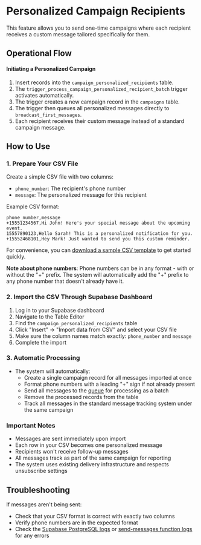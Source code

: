 # Personalized Campaign Recipients

This feature allows you to send one-time campaigns where each recipient receives a custom message tailored specifically for them.

## Operational Flow

#### Initiating a Personalized Campaign

1. Insert records into the `campaign_personalized_recipients` table.
2. The `trigger_process_campaign_personalized_recipient_batch` trigger activates automatically.
3. The trigger creates a new campaign record in the `campaigns` table.
4. The trigger then queues all personalized messages directly to `broadcast_first_messages`.
5. Each recipient receives their custom message instead of a standard campaign message.

## How to Use

### 1. Prepare Your CSV File

Create a simple CSV file with two columns:
- `phone_number`: The recipient's phone number
- `message`: The personalized message for this recipient

Example CSV format:
```csv
phone_number,message
+15551234567,Hi John! Here's your special message about the upcoming event.
15557890123,Hello Sarah! This is a personalized notification for you.
+15552468101,Hey Mark! Just wanted to send you this custom reminder.
```

For convenience, you can [download a sample CSV template](sample_personalized_campaign.csv) to get started quickly.

**Note about phone numbers**: Phone numbers can be in any format - with or without the "+" prefix. The system will automatically add the "+" prefix to any phone number that doesn't already have it.

### 2. Import the CSV Through Supabase Dashboard

1. Log in to your Supabase dashboard
2. Navigate to the Table Editor
3. Find the `campaign_personalized_recipients` table
4. Click "Insert" -> "Import data from CSV" and select your CSV file
5. Make sure the column names match exactly: `phone_number` and `message`
6. Complete the import

### 3. Automatic Processing

- The system will automatically:
  - Create a single campaign record for all messages imported at once
  - Format phone numbers with a leading "+" sign if not already present
  - Send all messages to the [queue](https://supabase.com/dashboard/project/<projectId>/integrations/queues/queues) for processing as a batch
  - Remove the processed records from the table
  - Track all messages in the standard message tracking system under the same campaign

### Important Notes

- Messages are sent immediately upon import
- Each row in your CSV becomes one personalized message
- Recipients won't receive follow-up messages
- All messages track as part of the same campaign for reporting
- The system uses existing delivery infrastructure and respects unsubscribe settings

## Troubleshooting

If messages aren't being sent:
- Check that your CSV format is correct with exactly two columns
- Verify phone numbers are in the expected format
- Check the [Supabase PostgreSQL logs](https://supabase.com/dashboard/project/<projectId>/logs/postgres-logs) or [send-messages function logs](https://supabase.com/dashboard/project/<projectId>/functions/send-messages/logs) for any errors
